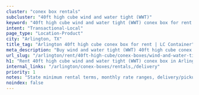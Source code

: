 ```yaml
---
cluster: "conex box rentals"
subcluster: "40ft high cube wind and water tight (WWT)"
keyword: "40ft high cube wind and water tight (WWT) conex box for rent Arlington, TX"
intent: "Transactional-Local"
page_type: "Location-Product"
city: "Arlington, TX"
title_tag: "Arlington 40ft high cube conex box for rent | LC Container"
meta_description: "Buy wind and water tight (WWT) 40ft high cube conex box rent with local delivery in Arlington, TX. LC Container — local Since 2003. Request a fast quote today."
url_slug: "/arlington/rent/40ft-high-cube/conex-boxes/wind-and-water-tight-wwt"
h1: "Rent 40ft high cube wind and water tight (WWT) conex box in Arlington"
internal_links: "/arlington/conex-boxes/rentals,/delivery"
priority: 1
notes: "State minimum rental terms, monthly rate ranges, delivery/pickup fees, service area."
noindex: false
---
```


<!-- TODO: Add unique city/inventory copy, images, and internal links here. -->
